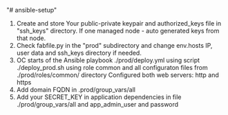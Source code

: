 "# ansible-setup" 

1. Create and store Your public-private keypair and authorized_keys file in "ssh_keys"  directory. If one managed node - auto generated keys from that node.
2. Check fabfile.py in the "prod" subdirectory and change env.hosts IP, user data and ssh_keys directory if needed.
3. OC starts of the Ansible playbook ./prod/deploy.yml using script ./deploy_prod.sh using role common and all configuraton files from ./prod/roles/common/ directory
Configured both web servers: http and https
4. Add domain FQDN in .prod/group_vars/all
5. Add your SECRET_KEY in application dependencies in file ./prod/group_vars/all and app_admin_user and password

